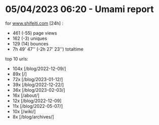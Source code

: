 # 05/04/2023 06:20 - Umami report
for www.shifeiti.com [24h] :

 - 461 (-55) page views
 - 162 (-3) uniques
 - 129 (14) bounces
 - 7h 49' 47'' (-2h 27' 23'') totaltime


top 10 urls:
 - 104x [/blog/2022-12-09/]
 - 89x [/]
 - 72x [/blog/2023-01-12/]
 - 39x [/blog/2022-12-22/]
 - 36x [/blog/2023-02-03/]
 - 16x [/about/]
 - 12x [/blog/2022-12-09]
 - 11x [/blog/2022-05-07/]
 - 10x [/wiki/]
 - 8x [/blog/archives/]


